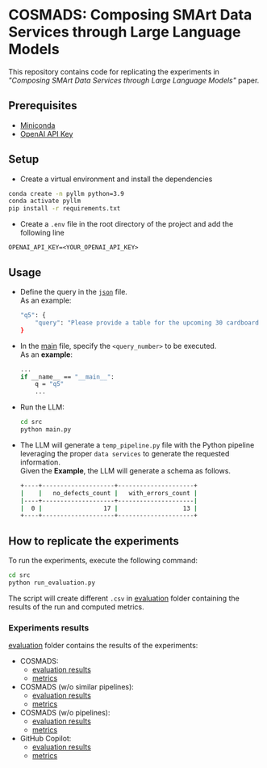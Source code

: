 # COSMADS: Composing SMArt Data Services through Large Language Models
This repository contains code for replicating the experiments in *"Composing SMArt Data Services through Large Language Models"* paper.


## Prerequisites
- [Miniconda](https://docs.conda.io/en/latest/miniconda.html)
- [OpenAI API Key](https://platform.openai.com)


## Setup
- Create a virtual environment and install the dependencies
```bash
conda create -n pyllm python=3.9
conda activate pyllm
pip install -r requirements.txt
```
- Create a `.env` file in the root directory of the project and add the following line
```
OPENAI_API_KEY=<YOUR_OPENAI_API_KEY>
```


## Usage

- Define the query in the [`json`](src/queries_pipelines.json) file.\
    As an example:
    ```bash
    "q5": {
        "query": "Please provide a table for the upcoming 30 cardboard pieces processed by the diecutter with ID 7, detailing (i) how many cardboard pieces are defect-free and (ii) how many contain defects.",
    }
    ```

- In the [main](src/main.py?plain=1#L293) file, specify the `<query_number>` to be executed.\
    As an **example**:
    ```bash
    ...
    if __name__ == "__main__":
        q = "q5"
        ...
    ```

- Run the LLM:
    ```bash
    cd src
    python main.py
    ```

- The LLM will generate a `temp_pipeline.py` file with the Python pipeline leveraging the proper `data services` to generate the requested information. \
Given the **Example**, the LLM will generate a schema as follows.
    ```bash
    +----+--------------------+---------------------+
    |    |   no_defects_count |   with_errors_count |
    |----+--------------------+---------------------|
    |  0 |                 17 |                  13 |
    +----+--------------------+---------------------+
    ```


## How to replicate the experiments

To run the experiments, execute the following command:
```bash
cd src
python run_evaluation.py
```

The script will create different `.csv` in [evaluation](src/evaluation/) folder containing the results of the run and computed metrics.


### Experiments results

[evaluation](src/evaluation/) folder contains the results of the experiments:
- COSMADS:
    - [evaluation results](src/evaluation/evaluation_results_standard.csv)
    - [metrics](src/evaluation/metrics_results_standard.csv)
- COSMADS (w/o similar pipelines):
    - [evaluation results](src/evaluation/evaluation_results_wrong.csv)
    - [metrics](src/evaluation/metrics_results_wrong.csv)
- COSMADS (w/o pipelines):
    - [evaluation results](src/evaluation/evaluation_results_wo_pipeline.csv)
    - [metrics](src/evaluation/metrics_results_wo_pipeline.csv)
- GitHub Copilot:
    - [evaluation results](src/evaluation/evaluation_results_copilot.csv)
    - [metrics](src/evaluation/metrics_results_copilot.csv)
